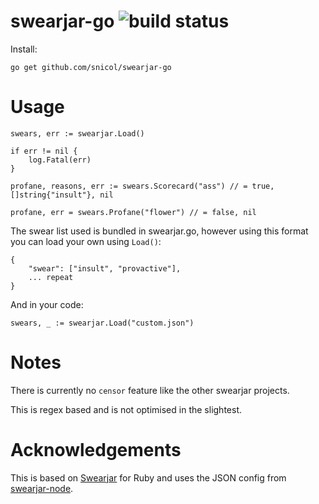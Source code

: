 # swearjar-go ![build status](https://api.travis-ci.org/snicol/swearjar-go.svg?branch=master)

Install:

    go get github.com/snicol/swearjar-go
    
# Usage

    swears, err := swearjar.Load()
    
    if err != nil {
    	log.Fatal(err)
    }
    
    profane, reasons, err := swears.Scorecard("ass") // = true, []string{"insult"}, nil
    
    profane, err = swears.Profane("flower") // = false, nil
    
The swear list used is bundled in swearjar.go, however using this format you can load your own using `Load()`:

    {
        "swear": ["insult", "provactive"],
        ... repeat
    }
    
And in your code:

    swears, _ := swearjar.Load("custom.json")
    

# Notes 

There is currently no `censor` feature like the other swearjar projects.

This is regex based and is not optimised in the slightest.

# Acknowledgements

This is based on [Swearjar](https://github.com/joshbuddy/swearjar) for Ruby and uses the JSON config from
 [swearjar-node](https://github.com/raymondjavaxx/swearjar-node).